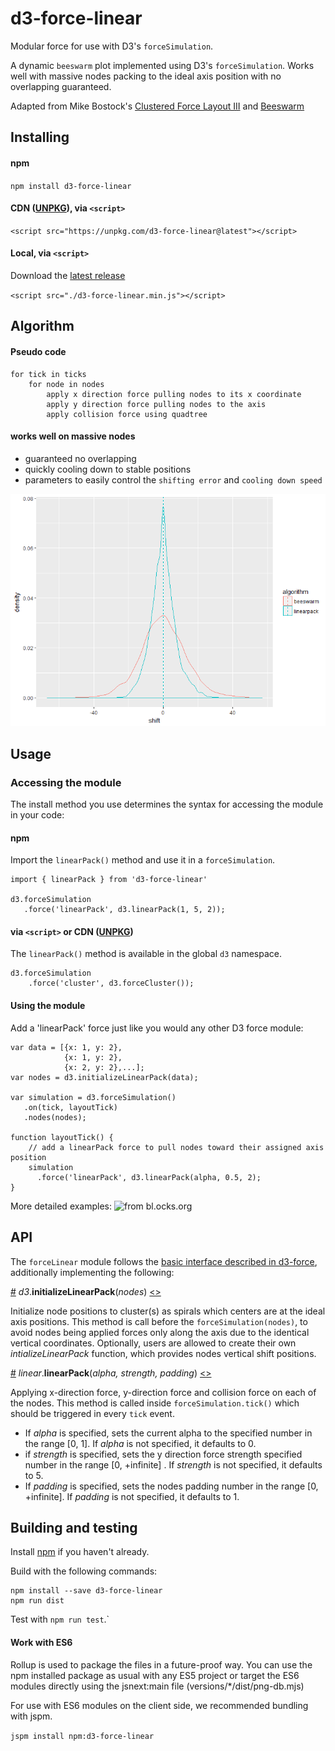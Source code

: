 # d3-force-linear

Modular force for use with D3's `forceSimulation`.

A dynamic `beeswarm` plot implemented using D3's `forceSimulation`. Works well with massive nodes packing to the ideal axis position with no overlapping guaranteed.

Adapted from Mike Bostock's [Clustered Force Layout III](https://bl.ocks.org/mbostock/7881887) and [Beeswarm](https://bl.ocks.org/mbostock/6526445e2b44303eebf21da3b6627320)

## Installing

#### npm

`npm install d3-force-linear`

#### CDN ([UNPKG](https://unpkg.com/)), via `<script>`

`<script src="https://unpkg.com/d3-force-linear@latest"></script>`

#### Local, via `<script>`

Download the [latest release](https://github.com/sasakiassociates/d3-force-linear/releases/latest)

`<script src="./d3-force-linear.min.js"></script>`

## Algorithm
#### Pseudo code
```
for tick in ticks
	for node in nodes
		apply x direction force pulling nodes to its x coordinate
		apply y direction force pulling nodes to the axis
		apply collision force using quadtree
```

#### works well on massive nodes

- guaranteed no overlapping
- quickly cooling down to stable positions
- parameters to easily control the `shifting error` and `cooling down speed`

![](img/compare.png?raw=true "performance compare")

## Usage
### Accessing the module
The install method you use determines the syntax for accessing the module in your code:
#### npm
Import the `linearPack()` method and use it in a `forceSimulation`.

```
import { linearPack } from 'd3-force-linear'

d3.forceSimulation
   .force('linearPack', d3.linearPack(1, 5, 2));
```

#### via `<script>` or CDN ([UNPKG](https://unpkg.com/))
The `linearPack()` method is available in the global `d3` namespace.

```
d3.forceSimulation
	.force('cluster', d3.forceCluster());
```

#### Using the module

Add a 'linearPack' force just like you would any other D3 force module:

```
var data = [{x: 1, y: 2},
			{x: 1, y: 2},
			{x: 2, y: 2},...];
var nodes = d3.initializeLinearPack(data);

var simulation = d3.forceSimulation()
   .on(tick, layoutTick)
   .nodes(nodes);

function layoutTick() {
	// add a linearPack force to pull nodes toward their assigned axis position
	simulation
	  .force('linearPack', d3.linearPack(alpha, 0.5, 2);
}
```

More detailed examples:
![from bl.ocks.org]()

## API

The `forceLinear` module follows the [basic interface described in d3-force](https://github.com/d3/d3-force/blob/master/README.md#forces), additionally implementing the following:

<a href="#initializeLinearPack" name="initializeLinearPack">#</a> <i>d3</i>.<b>initializeLinearPack</b>(<i>nodes</i>) [<>]()

Initialize node positions to cluster(s) as spirals which centers are at the ideal axis positions. This method is call before the `forceSimulation(nodes)`, to avoid nodes being applied forces only along the axis due to the identical vertical coordinates. Optionally, users are allowed to create their own *intializeLinearPack* function, which provides nodes vertical shift positions.

<a href="#liearPack" name="liearPack">#</a> <i>linear</i>.<b>linearPack</b>(<i>alpha, strength, padding</i>) [<>]()

Applying x-direction force, y-direction force and collision force on each of the nodes. This method is called inside `forceSimulation.tick()` which should be triggered in every `tick` event.

- If *alpha* is specified, sets the current alpha to the specified number in the range [0, 1]. If *alpha* is not specified, it defaults to 0.
- if *strength* is specified, sets the y direction force strength specified number in the range [0, +infinite] . If *strength* is not specified, it defaults to 5.
- If *padding* is specified, sets the nodes padding number in the range [0, +infinite]. If *padding* is not specified, it defaults to 1.

## Building and testing

Install [npm](https://www.npmjs.com/) if you haven't already.

Build with the following commands:

```
npm install --save d3-force-linear
npm run dist
```

Test with `npm run test`.`

#### Work with ES6

Rollup is used to package the files in a future-proof way. You can use the npm installed package as usual with any ES5 project or target the ES6 modules directly using the jsnext:main file (versions/*/dist/png-db.mjs)

For use with ES6 modules on the client side, we recommended bundling with jspm.

`jspm install npm:d3-force-linear`

